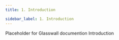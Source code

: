 ```yaml
---
title: 1. Introduction

sidebar_label: 1. Introduction
---
```


Placeholder for Glasswall documention Introduction